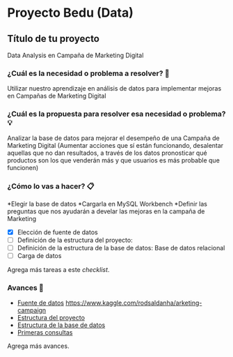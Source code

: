 # Proyecto Bedu (Data)

## Título de tu proyecto
Data Analysis en Campaña de Marketing Digital

### ¿Cuál es la necesidad o problema a resolver? 🚀

Utilizar nuestro aprendizaje en análisis de datos para implementar mejoras en Campañas de Marketing Digital

### ¿Cuál es la propuesta para resolver esa necesidad o problema? 💡

Analizar la base de datos para mejorar el desempeño de una Campaña de Marketing Digital (Aumentar acciones que sí están funcionando, desalentar aquellas que no dan resultados, a través de los datos pronosticar qué productos son los que venderán más y que usuarios es más probable que funcionen)

### ¿Cómo lo vas a hacer? 📋

*Elegir la base de datos
*Cargarla en MySQL Workbench
*Definir las preguntas que nos ayudarán a develar las mejoras en la campaña de Marketing

- [x] Elección de fuente de datos
- [ ] Definición de la estructura del proyecto:
- [ ] Definición de la estructura de la base de datos: Base de datos relacional
- [ ] Carga de datos

Agrega más tareas a este *checklist*.

### Avances 📌

<!-- Añade aquí tus avances, por ejemplo links a documentos SQL, JSON para MongoDB, código de R, 
     códigos de Python, Cuadernos de Jupyter, en fin, todo lo que vayas usando para acotar tu
     proyecto y mostrarlo al mundo.

     Una vez finalizado el proyecto te sugerimos añadir una nueva sección de Resultados. --->

- [Fuente de datos](link)  https://www.kaggle.com/rodsaldanha/arketing-campaign
- [Estructura del proyecto](link)
- [Estructura de la base de datos](link)
- [Primeras consultas](link)

Agrega más avances.

